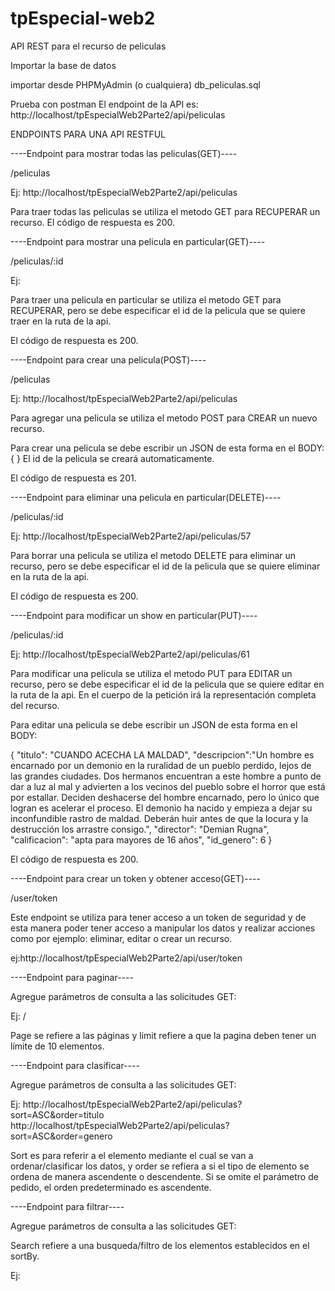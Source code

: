 # tpEspecial-web2

API REST para el recurso de peliculas

Importar la base de datos

importar desde PHPMyAdmin (o cualquiera) db_peliculas.sql

Prueba con postman El endpoint de la API es: http://localhost/tpEspecialWeb2Parte2/api/peliculas

ENDPOINTS PARA UNA API RESTFUL

----Endpoint para mostrar todas las peliculas(GET)----

/peliculas

Ej: http://localhost/tpEspecialWeb2Parte2/api/peliculas

Para traer todas las peliculas se utiliza el metodo GET para RECUPERAR un recurso. El código de respuesta es 200.

----Endpoint para mostrar una pelicula en particular(GET)----

/peliculas/:id

Ej: 

Para traer una pelicula en particular se utiliza el metodo GET para RECUPERAR, pero se debe especificar el id de la pelicula que se quiere traer en la ruta de la api.

El código de respuesta es 200.

----Endpoint para crear una pelicula(POST)----

/peliculas

Ej:  http://localhost/tpEspecialWeb2Parte2/api/peliculas

Para agregar una pelicula se utiliza el metodo POST para CREAR un nuevo recurso.

Para crear una pelicula se debe escribir un JSON de esta forma en el BODY: {  } El id de la pelicula se creará automaticamente.

El código de respuesta es 201.

----Endpoint para eliminar una pelicula en particular(DELETE)----

/peliculas/:id

Ej: http://localhost/tpEspecialWeb2Parte2/api/peliculas/57

Para borrar una pelicula se utiliza el metodo DELETE para eliminar un recurso, pero se debe especificar el id de la pelicula que se quiere eliminar en la ruta de la api.

El código de respuesta es 200.

----Endpoint para modificar un show en particular(PUT)----

/peliculas/:id

Ej: http://localhost/tpEspecialWeb2Parte2/api/peliculas/61

Para modificar una pelicula se utiliza el metodo PUT para EDITAR un recurso, pero se debe especificar el id de la pelicula que se quiere editar en la ruta de la api. En el cuerpo de la petición irá la representación completa del recurso.

Para editar una pelicula se debe escribir un JSON de esta forma en el BODY:

{   "titulo": "CUANDO ACECHA LA MALDAD",
    "descripcion":"Un hombre es encarnado por un demonio en la ruralidad de un pueblo perdido, lejos de las grandes ciudades. Dos hermanos encuentran a este hombre a punto de dar a luz al mal y advierten a los vecinos del pueblo sobre el horror que está por estallar. Deciden deshacerse del hombre encarnado, pero lo único que logran es acelerar el proceso. El demonio ha nacido y empieza a dejar su inconfundible rastro de maldad. Deberán huir antes de que la locura y la destrucción los arrastre consigo.",
    "director": "Demian Rugna",
    "calificacion": "apta para mayores de 16 años",
    "id_genero": 6 }

El código de respuesta es 200.

----Endpoint para crear un token y obtener acceso(GET)----

/user/token

Este endpoint se utiliza para tener acceso a un token de seguridad y de esta manera poder tener acceso a manipular los datos y realizar acciones como por ejemplo: eliminar, editar o crear un recurso.

ej:http://localhost/tpEspecialWeb2Parte2/api/user/token

----Endpoint para paginar----

Agregue parámetros de consulta a las solicitudes GET:

Ej: /

Page se refiere a las páginas y limit refiere a que la pagina deben tener un límite de 10 elementos.

----Endpoint para clasificar----

Agregue parámetros de consulta a las solicitudes GET:
    
Ej:  http://localhost/tpEspecialWeb2Parte2/api/peliculas?sort=ASC&order=titulo
     http://localhost/tpEspecialWeb2Parte2/api/peliculas?sort=ASC&order=genero

Sort es para referir a el elemento mediante el cual se van a ordenar/clasificar los datos, y order se refiera a si el tipo de elemento se ordena de manera ascendente o descendente. Si se omite el parámetro de pedido, el orden predeterminado es ascendente.

----Endpoint para filtrar----

Agregue parámetros de consulta a las solicitudes GET:

Search refiere a una busqueda/filtro de los elementos establecidos en el sortBy.

Ej: 